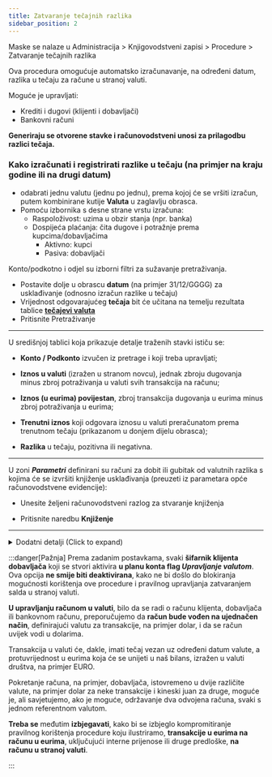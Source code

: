 ```yaml
---
title: Zatvaranje tečajnih razlika 
sidebar_position: 2
---
```


Maske se nalaze u Administracija > Knjigovodstveni zapisi > Procedure > Zatvaranje tečajnih razlika

Ova procedura omogućuje automatsko izračunavanje, na određeni datum, razlika u tečaju za račune u stranoj valuti.

Moguće je upravljati:

- Krediti i dugovi (klijenti i dobavljači)
- Bankovni računi 

**Generiraju se otvorene stavke i računovodstveni unosi za prilagodbu razlici tečaja.**

### Kako izračunati i registrirati razlike u tečaju (na primjer na kraju godine ili na drugi datum) 

- odabrati jednu valutu (jednu po jednu), prema kojoj će se vršiti izračun, putem kombinirane kutije **Valuta** u zaglavlju obrasca.
- Pomoću izbornika s desne strane vrstu izračuna:
    - Raspoloživost: uzima u obzir stanja (npr. banka) 
    - Dospijeća plaćanja: čita dugove i potražnje prema kupcima/dobavljačima  
        - Aktivno: kupci
        - Pasiva: dobavljači

Konto/podkotno i odjel su izborni filtri za sužavanje pretraživanja.  

- Postavite dolje u obrascu **datum**  (na primjer 31/12/GGGG) za usklađivanje (odnosno izračun razlike u tečaju)  
- Vrijednost odgovarajućeg **tečaja** bit će učitana na temelju rezultata tablice [**tečajevi valuta**](/docs/configurations/tables/finance/currency-exchange)
- Pritisnite Pretraživanje  
---

U središnjoj tablici koja prikazuje detalje traženih stavki ističu se:

- **Konto / Podkonto** izvučen iz pretrage i koji treba upravljati;  

- **Iznos u valuti** (izražen u stranom novcu), jednak zbroju dugovanja minus zbroj potraživanja u valuti svih transakcija na računu; 

- **Iznos (u eurima) povijestan**, zbroj transakcija dugovanja u eurima minus zbroj potraživanja u eurima;

- **Trenutni iznos**  koji odgovara iznosu u valuti preračunatom prema trenutnom tečaju (prikazanom u donjem dijelu obrasca);   

- **Razlika** u tečaju, pozitivna ili negativna.  

---

U zoni ***Parametri*** definirani su računi za dobit ili gubitak od valutnih razlika s kojima će se izvršiti knjiženje usklađivanja (preuzeti iz parametara opće računovodstvene evidencije):  

- Unesite željeni računovodstveni razlog za stvaranje knjiženja  

- Pritisnite naredbu **Knjiženje**

---

<details>

  <summary>Dodatni detalji (Click to expand)</summary>
  
Flag **Privremeno**: omogućuje generiranje tečajne razlike kao privremeni računovodstveni unos;

**Tečaj**: broj s kojim se izračunava ažurirana vrijednost. Program ga automatski predlaže (iz tablice mjenjačnice), ali ga korisnik može promijeniti;  

**Datum** i **broj dokumenta** i **knjigovodstveni predložak** koji se odnosi na knjigovodstveno knjiženje koje treba urediti. **Uneseni datum također predstavlja datum do kojeg su odabrani računovodstveni zapisi**

**Konto prihoda** i **rashoda**: koriste se za evidentiranje tečajnih razlika;  

U kartici *Poništavanje* knjiženja korekcije tečaja moguće je pregledati i vratiti rezultat obavljenih knjiženja na temelju postavljenih filtera (Od datuma/Do datuma, račun).

**Povrati usklađenje**: Tipka za brisanje odabranih operacija regulacije u mreži rezultata. 
</details>

:::danger[Pažnja]
Prema zadanim postavkama, svaki **šifarnik klijenta dobavljača**  koji se stvori aktivira **u planu konta flag  *Upravljanje valutom***. Ova opcija **ne smije biti deaktivirana**, kako ne bi došlo do blokiranja mogućnosti korištenja ove procedure i pravilnog upravljanja zatvaranjem salda u stranoj valuti.  

**U upravljanju računom u valuti**, bilo da se radi o računu klijenta, dobavljača ili bankovnom računu, preporučujemo da **račun bude vođen na ujednačen način**, definirajući valutu za transakcije, na primjer dolar, i da se račun uvijek vodi u dolarima.  

Transakcija u valuti će, dakle, imati tečaj vezan uz određeni datum valute, a protuvrijednost u eurima koja će se unijeti u naš bilans, izražen u valuti društva, na primjer EURO.  

Pokretanje računa, na primjer, dobavljača, istovremeno u dvije različite valute, na primjer dolar za neke transakcije i kineski juan za druge, moguće je, ali savjetujemo, ako je moguće, održavanje dva odvojena računa, svaki s jednom referentnom valutom.  

**Treba se** međutim **izbjegavati**, kako bi se izbjeglo kompromitiranje pravilnog korištenja procedure koju ilustriramo, **transakcije u eurima na računu u eurima**, uključujući interne prijenose ili druge predloške, **na računu u stranoj valuti**.

:::








